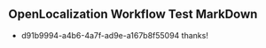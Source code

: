 ## OpenLocalization Workflow Test MarkDown
* d91b9994-a4b6-4a7f-ad9e-a167b8f55094 thanks!

<!--HONumber=Jul16_HO3-->


